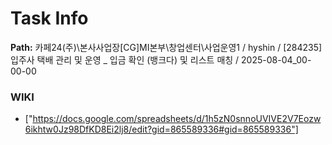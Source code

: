 # Task Info

**Path:** 카페24(주)\본사사업장\[CG]MI본부\창업센터\사업운영1 / hyshin / [284235] 입주사 택배 관리 및 운영 _ 입금 확인 (뱅크다) 및 리스트 매칭 / 2025-08-04_00-00-00

### WIKI
- ["https://docs.google.com/spreadsheets/d/1h5zN0snnoUVIVE2V7Eozw6ikhtw0Jz98DfKD8Ei2lj8/edit?gid=865589336#gid=865589336"]

